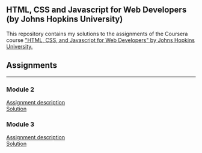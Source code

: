 ## HTML, CSS and Javascript for Web Developers (by Johns Hopkins University)

This repository contains my solutions to the assignments of the Coursera course ["HTML, CSS, and Javascript for Web Developers" by Johns Hopkins University.](https://www.coursera.org/learn/html-css-javascript-for-web-developers)


## Assignments
____
### Module 2  

  [Assignment description](https://github.com/goggle/Coursera_HTML-CSS-Javascript-for-Web-Developers/blob/master/descriptions/assignment2/Assignment-2.md)  
  [Solution](https://brahim-haddou.github.io/Assignments/HTML-CSS-JS/module2-solution/)

### Module 3

  [Assignment description](https://github.com/goggle/Coursera_HTML-CSS-Javascript-for-Web-Developers/blob/master/descriptions/assignment3/Assignment-3.md)  
  [Solution](https://brahim-haddou.github.io/Assignments/HTML-CSS-JS/module3-solution/)
